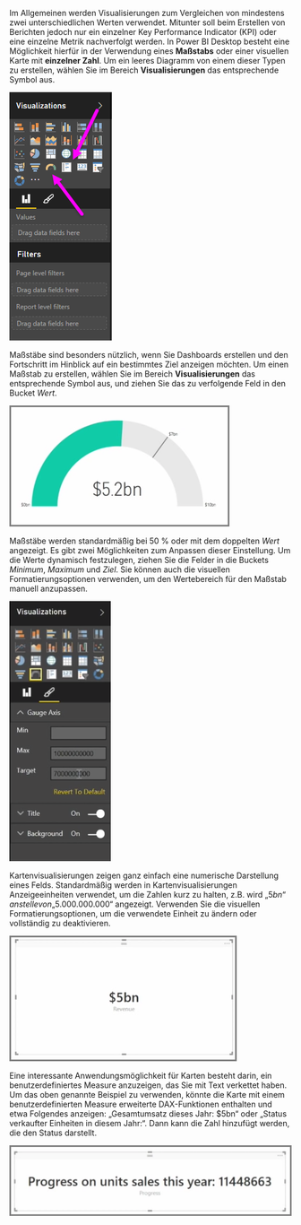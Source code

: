 Im Allgemeinen werden Visualisierungen zum Vergleichen von mindestens zwei unterschiedlichen Werten verwendet. Mitunter soll beim Erstellen von Berichten jedoch nur ein einzelner Key Performance Indicator (KPI) oder eine einzelne Metrik nachverfolgt werden. In Power BI Desktop besteht eine Möglichkeit hierfür in der Verwendung eines **Maßstabs** oder einer visuellen Karte mit **einzelner Zahl**. Um ein leeres Diagramm von einem dieser Typen zu erstellen, wählen Sie im Bereich **Visualisierungen** das entsprechende Symbol aus.

![](media/3-9-create-gauges-cards/3-9_1.png)

Maßstäbe sind besonders nützlich, wenn Sie Dashboards erstellen und den Fortschritt im Hinblick auf ein bestimmtes Ziel anzeigen möchten. Um einen Maßstab zu erstellen, wählen Sie im Bereich **Visualisierungen** das entsprechende Symbol aus, und ziehen Sie das zu verfolgende Feld in den Bucket *Wert*.

![](media/3-9-create-gauges-cards/3-9_1a.png)

Maßstäbe werden standardmäßig bei 50 % oder mit dem doppelten *Wert* angezeigt. Es gibt zwei Möglichkeiten zum Anpassen dieser Einstellung. Um die Werte dynamisch festzulegen, ziehen Sie die Felder in die Buckets *Minimum*, *Maximum* und *Ziel*. Sie können auch die visuellen Formatierungsoptionen verwenden, um den Wertebereich für den Maßstab manuell anzupassen.

![](media/3-9-create-gauges-cards/3-9_2.png)

Kartenvisualisierungen zeigen ganz einfach eine numerische Darstellung eines Felds. Standardmäßig werden in Kartenvisualisierungen Anzeigeeinheiten verwendet, um die Zahlen kurz zu halten, z.B. wird „$5bn“ anstelle von „$5.000.000.000“ angezeigt. Verwenden Sie die visuellen Formatierungsoptionen, um die verwendete Einheit zu ändern oder vollständig zu deaktivieren.

![](media/3-9-create-gauges-cards/3-9_3.png)

Eine interessante Anwendungsmöglichkeit für Karten besteht darin, ein benutzerdefiniertes Measure anzuzeigen, das Sie mit Text verkettet haben. Um das oben genannte Beispiel zu verwenden, könnte die Karte mit einem benutzerdefinierten Measure erweiterte DAX-Funktionen enthalten und etwa Folgendes anzeigen: „Gesamtumsatz dieses Jahr: $5bn“ oder „Status verkaufter Einheiten in diesem Jahr:“. Dann kann die Zahl hinzufügt werden, die den Status darstellt.

![](media/3-9-create-gauges-cards/3-9_4.png)

